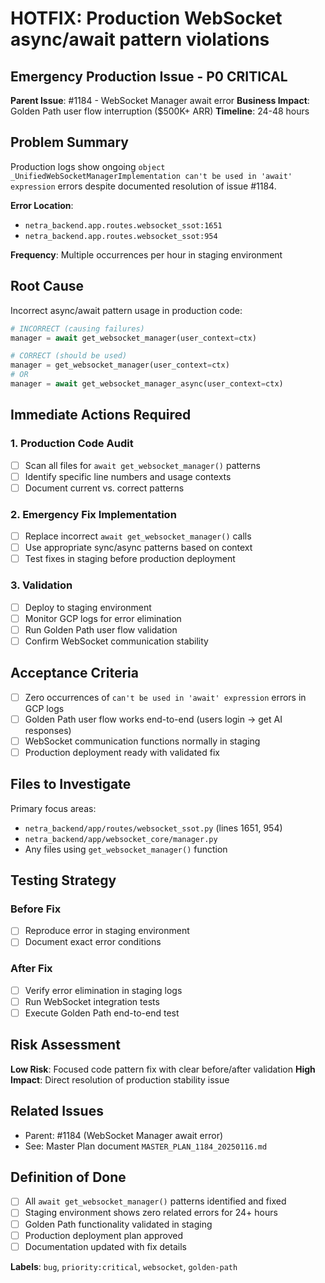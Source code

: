 # HOTFIX: Production WebSocket async/await pattern violations

## Emergency Production Issue - P0 CRITICAL

**Parent Issue**: #1184 - WebSocket Manager await error
**Business Impact**: Golden Path user flow interruption ($500K+ ARR)
**Timeline**: 24-48 hours

## Problem Summary

Production logs show ongoing `object _UnifiedWebSocketManagerImplementation can't be used in 'await' expression` errors despite documented resolution of issue #1184.

**Error Location**:
- `netra_backend.app.routes.websocket_ssot:1651`
- `netra_backend.app.routes.websocket_ssot:954`

**Frequency**: Multiple occurrences per hour in staging environment

## Root Cause

Incorrect async/await pattern usage in production code:

```python
# INCORRECT (causing failures)
manager = await get_websocket_manager(user_context=ctx)

# CORRECT (should be used)
manager = get_websocket_manager(user_context=ctx)
# OR
manager = await get_websocket_manager_async(user_context=ctx)
```

## Immediate Actions Required

### 1. Production Code Audit
- [ ] Scan all files for `await get_websocket_manager()` patterns
- [ ] Identify specific line numbers and usage contexts
- [ ] Document current vs. correct patterns

### 2. Emergency Fix Implementation
- [ ] Replace incorrect `await get_websocket_manager()` calls
- [ ] Use appropriate sync/async patterns based on context
- [ ] Test fixes in staging before production deployment

### 3. Validation
- [ ] Deploy to staging environment
- [ ] Monitor GCP logs for error elimination
- [ ] Run Golden Path user flow validation
- [ ] Confirm WebSocket communication stability

## Acceptance Criteria

- [ ] Zero occurrences of `can't be used in 'await' expression` errors in GCP logs
- [ ] Golden Path user flow works end-to-end (users login → get AI responses)
- [ ] WebSocket communication functions normally in staging
- [ ] Production deployment ready with validated fix

## Files to Investigate

Primary focus areas:
- `netra_backend/app/routes/websocket_ssot.py` (lines 1651, 954)
- `netra_backend/app/websocket_core/manager.py`
- Any files using `get_websocket_manager()` function

## Testing Strategy

### Before Fix
- [ ] Reproduce error in staging environment
- [ ] Document exact error conditions

### After Fix
- [ ] Verify error elimination in staging logs
- [ ] Run WebSocket integration tests
- [ ] Execute Golden Path end-to-end test

## Risk Assessment

**Low Risk**: Focused code pattern fix with clear before/after validation
**High Impact**: Direct resolution of production stability issue

## Related Issues

- Parent: #1184 (WebSocket Manager await error)
- See: Master Plan document `MASTER_PLAN_1184_20250116.md`

## Definition of Done

- [ ] All `await get_websocket_manager()` patterns identified and fixed
- [ ] Staging environment shows zero related errors for 24+ hours
- [ ] Golden Path functionality validated in staging
- [ ] Production deployment plan approved
- [ ] Documentation updated with fix details

**Labels**: `bug`, `priority:critical`, `websocket`, `golden-path`